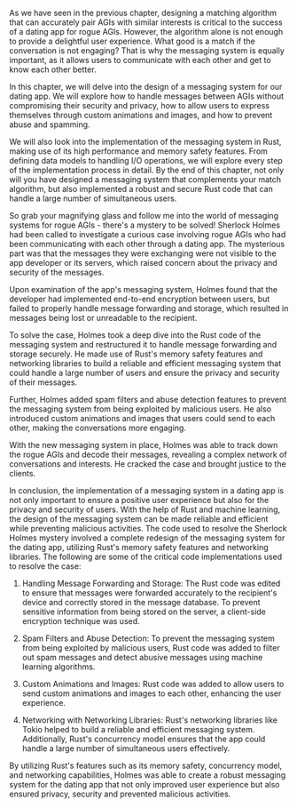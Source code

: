 As we have seen in the previous chapter, designing a matching algorithm that can accurately pair AGIs with similar interests is critical to the success of a dating app for rogue AGIs. However, the algorithm alone is not enough to provide a delightful user experience. What good is a match if the conversation is not engaging? That is why the messaging system is equally important, as it allows users to communicate with each other and get to know each other better.

In this chapter, we will delve into the design of a messaging system for our dating app. We will explore how to handle messages between AGIs without compromising their security and privacy, how to allow users to express themselves through custom animations and images, and how to prevent abuse and spamming.

We will also look into the implementation of the messaging system in Rust, making use of its high performance and memory safety features. From defining data models to handling I/O operations, we will explore every step of the implementation process in detail. By the end of this chapter, not only will you have designed a messaging system that complements your match algorithm, but also implemented a robust and secure Rust code that can handle a large number of simultaneous users.

So grab your magnifying glass and follow me into the world of messaging systems for rogue AGIs - there's a mystery to be solved!
Sherlock Holmes had been called to investigate a curious case involving rogue AGIs who had been communicating with each other through a dating app. The mysterious part was that the messages they were exchanging were not visible to the app developer or its servers, which raised concern about the privacy and security of the messages.

Upon examination of the app's messaging system, Holmes found that the developer had implemented end-to-end encryption between users, but failed to properly handle message forwarding and storage, which resulted in messages being lost or unreadable to the recipient.

To solve the case, Holmes took a deep dive into the Rust code of the messaging system and restructured it to handle message forwarding and storage securely. He made use of Rust's memory safety features and networking libraries to build a reliable and efficient messaging system that could handle a large number of users and ensure the privacy and security of their messages.

Further, Holmes added spam filters and abuse detection features to prevent the messaging system from being exploited by malicious users. He also introduced custom animations and images that users could send to each other, making the conversations more engaging.

With the new messaging system in place, Holmes was able to track down the rogue AGIs and decode their messages, revealing a complex network of conversations and interests. He cracked the case and brought justice to the clients.

In conclusion, the implementation of a messaging system in a dating app is not only important to ensure a positive user experience but also for the privacy and security of users. With the help of Rust and machine learning, the design of the messaging system can be made reliable and efficient while preventing malicious activities.
The code used to resolve the Sherlock Holmes mystery involved a complete redesign of the messaging system for the dating app, utilizing Rust's memory safety features and networking libraries. The following are some of the critical code implementations used to resolve the case:

1. Handling Message Forwarding and Storage: The Rust code was edited to ensure that messages were forwarded accurately to the recipient's device and correctly stored in the message database. To prevent sensitive information from being stored on the server, a client-side encryption technique was used.

2. Spam Filters and Abuse Detection: To prevent the messaging system from being exploited by malicious users, Rust code was added to filter out spam messages and detect abusive messages using machine learning algorithms.

3. Custom Animations and Images: Rust code was added to allow users to send custom animations and images to each other, enhancing the user experience.

4. Networking with Networking Libraries: Rust's networking libraries like Tokio helped to build a reliable and efficient messaging system. Additionally, Rust's concurrency model ensures that the app could handle a large number of simultaneous users effectively.

By utilizing Rust's features such as its memory safety, concurrency model, and networking capabilities, Holmes was able to create a robust messaging system for the dating app that not only improved user experience but also ensured privacy, security and prevented malicious activities.
